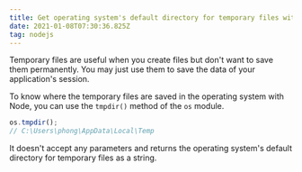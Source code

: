 ```yaml
---
title: Get operating system's default directory for temporary files with Node
date: 2021-01-08T07:30:36.825Z
tag: nodejs
---
```

Temporary files are useful when you create files but don't want to save them permanently. You may just use them to save the data of your application's session. 

To know where the temporary files are saved in the operating system with Node, you can use the `tmpdir()` method of the `os` module. 

```javascript
os.tmpdir();
// C:\Users\phong\AppData\Local\Temp
```

It doesn't accept any parameters and returns the operating system's default directory for temporary files as a string.